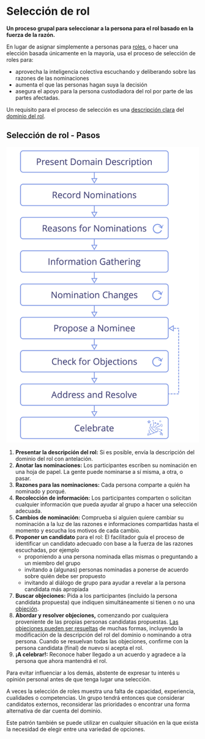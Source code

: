 # Selección de rol

<summary>
<strong>Un proceso grupal para seleccionar a la persona para el rol basado en la fuerza de la razón.</strong>
</summary>

En lugar de asignar simplemente a personas para [roles](section:role), o hacer una elección basada únicamente en la mayoría, usa el proceso de selección de roles para: 

- aprovecha la inteligencia colectiva escuchando y deliberando sobre las razones de las nominaciones
- aumenta el que las personas hagan suya la decisión
- asegura el apoyo para la persona custodiadora del rol por parte de las partes afectadas.

Un requisito para el proceso de selección es una [descripción clara](section:clarify-and-develop-domains) del [dominio del rol](glossary:domain).

## Selección de rol - Pasos

![Proceso de selección del rol](img/agreements/selection.png)

1. **Presentar la descripción del rol:** Si es posible, envía la descripción del dominio del rol con antelación.
2. **Anotar las nominaciones:** Los participantes escriben su nominación en una hoja de papel. La gente puede nominarse a sí misma, a otra, o pasar.
3. **Razones para las nominaciones:** Cada persona comparte a quién ha nominado y porqué.
4. **Recolección de información:** Los participantes comparten o solicitan cualquier información que pueda ayudar al grupo a hacer una selección adecuada.
5. **Cambios de nominación:** Comprueba si alguien quiere cambiar su nominación a la luz de las razones e informaciones compartidas hasta el momento y escucha los motivos de cada cambio.
6. **Proponer un candidato** para el rol: El facilitador guía el proceso de identificar un candidato adecuado con base a la fuerza de las razones escuchadas, por ejemplo 
    - proponiendo a una persona nominada ellas mismas o preguntando a un miembro del grupo
    - invitando a (algunas) personas nominadas a ponerse de acuerdo sobre quién debe ser propuesto
    - invitando al diálogo de grupo para ayudar a revelar a la persona candidata más apropiada 
7. **Buscar objeciones:** Pida a los participantes (incluido la persona candidata propuesta) que indiquen simultáneamente si tienen o no una [objeción](glossary:objection).
8. **Abordar y resolver objeciones,** comenzando por cualquiera proveniente de las propias personas candidatas propuestas. [Las objeciones pueden ser resueltas](section:resolve-objections) de muchas formas, incluyendo la modificación de la descripción del rol del dominio o nominando a otra persona. Cuando se resuelvan todas las objeciones, confirme con la persona candidata (final) de nuevo si acepta el rol.
9. **¡A celebrar!:** Reconoce haber llegado a un acuerdo y agradece a la persona que ahora mantendrá el rol.

Para evitar influenciar a los demás, abstente de expresar tu interés u opinión personal antes de que tenga lugar una selección.

A veces la selección de roles muestra una falta de capacidad, experiencia, cualidades o competencias. Un grupo tendrá entonces que considerar candidatos externos, reconsiderar las prioridades o encontrar una forma alternativa de dar cuenta del dominio.

Este patrón también se puede utilizar en cualquier situación en la que exista la necesidad de elegir entre una variedad de opciones.